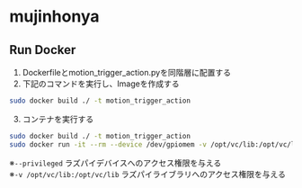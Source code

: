# mujinhonya

## Run Docker

1. Dockerfileとmotion_trigger_action.pyを同階層に配置する
2. 下記のコマンドを実行し、Imageを作成する
```bash
sudo docker build ./ -t motion_trigger_action
```
3. コンテナを実行する
```bash
sudo docker build ./ -t motion_trigger_action
sudo docker run -it --rm --device /dev/gpiomem -v /opt/vc/lib:/opt/vc/lib motion_trigger_action
```
※`--privileged` ラズパイデバイスへのアクセス権限を与える  
※`-v /opt/vc/lib:/opt/vc/lib` ラズパイライブラリへのアクセス権限を与える